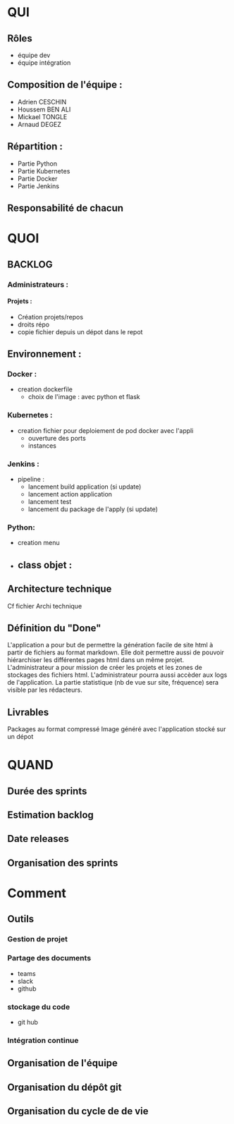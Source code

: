 # QUI

## Rôles

- équipe dev 
- équipe intégration


## Composition de l'équipe :

- Adrien CESCHIN
- Houssem BEN ALI
- Mickael TONGLE
- Arnaud DEGEZ

## Répartition :

- Partie Python
- Partie Kubernetes
- Partie Docker
- Partie Jenkins

## Responsabilité de chacun


# QUOI

## BACKLOG
### Administrateurs :
#### Projets :

- Création projets/repos
- droits répo
- copie fichier depuis un dépot dans le repot 

## Environnement : 
### Docker :
- creation dockerfile
    - choix de l'image : avec python et flask

### Kubernetes : 
- creation fichier pour deploiement de pod docker avec l'appli
    - ouverture des ports
    - instances


### Jenkins : 
- pipeline : 
    - lancement build application (si update)
    - lancement action application
    - lancement test 
    - lancement du package de l'apply (si update)

### Python:
- creation menu
- class objet :
    - 
    
## Architecture technique

Cf fichier Archi technique

## Définition du "Done"

L'application a pour but de permettre la génération facile de site html à partir de fichiers au format markdown.
Elle doit permettre aussi de pouvoir hiérarchiser les différentes pages html dans un même projet.
L'administrateur a pour mission de créer les projets et les zones de stockages des fichiers html.
L'administrateur pourra aussi accèder aux logs de l'application.
La partie statistique (nb de vue sur site, fréquence) sera visible par les rédacteurs.

## Livrables

Packages au format compressé
Image généré avec l'application stocké sur un dépot

# QUAND

##  Durée des sprints 

## Estimation backlog

## Date releases

## Organisation des sprints

# Comment 

## Outils

### Gestion de projet

### Partage des documents 

- teams 
- slack
- github

### stockage du code 
- git hub

### Intégration continue

## Organisation de l'équipe 

## Organisation du dépôt git 

## Organisation du cycle de de vie

